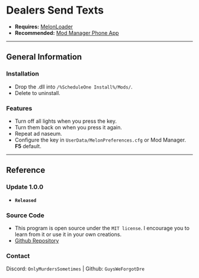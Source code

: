 # Dealers Send Texts
- **Requires:** [MelonLoader](https://melonwiki.xyz/#/)
- **Recommended:** [Mod Manager Phone App](https://www.nexusmods.com/schedule1/mods/397)
---
## General Information
### Installation
- Drop the .dll into `/%ScheduleOne Install%/Mods/`.
- Delete to uninstall.
### Features
- Turn off all lights when you press the key.
- Turn them back on when you press it again.
- Repeat ad naseum.
- Configure the key in `UserData/MelonPreferences.cfg` or Mod Manager. **F5** default.
---
## Reference
### Update 1.0.0
- **`Released`**
### Source Code
- This program is open source under the `MIT license`. I encourage you to learn from it or use it in your own creations.
- [Github Repository](http://github.com/GuysWeForgotDre/GlobalLightSwitch)
### Contact
Discord: `OnlyMurdersSometimes` | Github: `GuysWeForgotDre`

